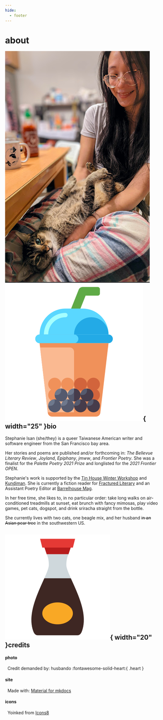 ```yaml
---
hide:
  - footer
---
```


# about

<img id="about_pic" align=left src = "../assets/propic3.png" title="meow">  

## ![boba](assets/boba.png){  width="25" }bio

<div markdown>
Stephanie Isan (she/they) is a queer Taiwanese American writer and software engineer from the San Francisco bay area. 

Her stories and poems are published and/or forthcoming in: *The Bellevue Literary Review*, *Joyland*, *Epiphany*, *jmww*, and *Frontier Poetry*. She was a finalist for the *Palette Poetry 2021 Prize* and longlisted for the *2021 Frontier OPEN*. 

Stephanie's work is supported by the [Tin House Winter Workshop](https://tinhouse.com/workshop/winter-workshop/) and [Kundiman](http://www.kundiman.org/fellows). She is currently a fiction reader for [Fractured Literary](https://fracturedlit.com/) and an Assistant Poetry Editor at [Barrelhouse Mag](https://www.barrelhousemag.com/). 

In her free time, she likes to, in no particular order: take long walks on air-conditioned treadmills at sunset, eat brunch with fancy mimosas, play video games, pet cats, dogspot, and drink sriracha straight from the bottle.

She currently lives with two cats, one beagle mix, and her husband <s>in an Asian pear tree</s> in the southwestern US. 


## ![soy-sauce](assets/soy-sauce.png){  width="20" }credits

#### photo
&nbsp; Credit demanded by: husbando  :fontawesome-solid-heart:{ .heart }

#### site 
&nbsp; Made with: [Material for mkdocs](https://squidfunk.github.io/mkdocs-material/)

#### icons 
&nbsp; Yoinked from <a target="_blank" href="https://icons8.com">Icons8</a>
</div>